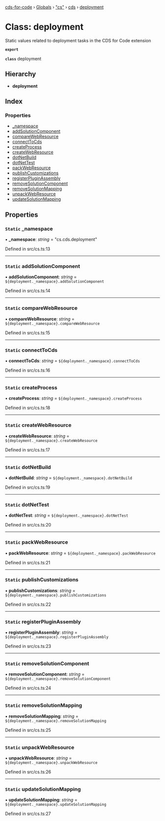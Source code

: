 [cds-for-code](../README.md) › [Globals](../globals.md) › ["cs"](../modules/_cs_.md) › [cds](../modules/_cs_.cds.md) › [deployment](_cs_.cds.deployment.md)

# Class: deployment

Static values related to deployment tasks in the CDS for Code extension

**`export`** 

**`class`** deployment

## Hierarchy

* **deployment**

## Index

### Properties

* [_namespace](_cs_.cds.deployment.md#static-_namespace)
* [addSolutionComponent](_cs_.cds.deployment.md#static-addsolutioncomponent)
* [compareWebResource](_cs_.cds.deployment.md#static-comparewebresource)
* [connectToCds](_cs_.cds.deployment.md#static-connecttocds)
* [createProcess](_cs_.cds.deployment.md#static-createprocess)
* [createWebResource](_cs_.cds.deployment.md#static-createwebresource)
* [dotNetBuild](_cs_.cds.deployment.md#static-dotnetbuild)
* [dotNetTest](_cs_.cds.deployment.md#static-dotnettest)
* [packWebResource](_cs_.cds.deployment.md#static-packwebresource)
* [publishCustomizations](_cs_.cds.deployment.md#static-publishcustomizations)
* [registerPluginAssembly](_cs_.cds.deployment.md#static-registerpluginassembly)
* [removeSolutionComponent](_cs_.cds.deployment.md#static-removesolutioncomponent)
* [removeSolutionMapping](_cs_.cds.deployment.md#static-removesolutionmapping)
* [unpackWebResource](_cs_.cds.deployment.md#static-unpackwebresource)
* [updateSolutionMapping](_cs_.cds.deployment.md#static-updatesolutionmapping)

## Properties

### `Static` _namespace

▪ **_namespace**: *string* = "cs.cds.deployment"

Defined in src/cs.ts:13

___

### `Static` addSolutionComponent

▪ **addSolutionComponent**: *string* = `${deployment._namespace}.addSolutionComponent`

Defined in src/cs.ts:14

___

### `Static` compareWebResource

▪ **compareWebResource**: *string* = `${deployment._namespace}.compareWebResource`

Defined in src/cs.ts:15

___

### `Static` connectToCds

▪ **connectToCds**: *string* = `${deployment._namespace}.connectToCds`

Defined in src/cs.ts:16

___

### `Static` createProcess

▪ **createProcess**: *string* = `${deployment._namespace}.createProcess`

Defined in src/cs.ts:18

___

### `Static` createWebResource

▪ **createWebResource**: *string* = `${deployment._namespace}.createWebResource`

Defined in src/cs.ts:17

___

### `Static` dotNetBuild

▪ **dotNetBuild**: *string* = `${deployment._namespace}.dotNetBuild`

Defined in src/cs.ts:19

___

### `Static` dotNetTest

▪ **dotNetTest**: *string* = `${deployment._namespace}.dotNetTest`

Defined in src/cs.ts:20

___

### `Static` packWebResource

▪ **packWebResource**: *string* = `${deployment._namespace}.packWebResource`

Defined in src/cs.ts:21

___

### `Static` publishCustomizations

▪ **publishCustomizations**: *string* = `${deployment._namespace}.publishCustomizations`

Defined in src/cs.ts:22

___

### `Static` registerPluginAssembly

▪ **registerPluginAssembly**: *string* = `${deployment._namespace}.registerPluginAssembly`

Defined in src/cs.ts:23

___

### `Static` removeSolutionComponent

▪ **removeSolutionComponent**: *string* = `${deployment._namespace}.removeSolutionComponent`

Defined in src/cs.ts:24

___

### `Static` removeSolutionMapping

▪ **removeSolutionMapping**: *string* = `${deployment._namespace}.removeSolutionMapping`

Defined in src/cs.ts:25

___

### `Static` unpackWebResource

▪ **unpackWebResource**: *string* = `${deployment._namespace}.unpackWebResource`

Defined in src/cs.ts:26

___

### `Static` updateSolutionMapping

▪ **updateSolutionMapping**: *string* = `${deployment._namespace}.updateSolutionMapping`

Defined in src/cs.ts:27
